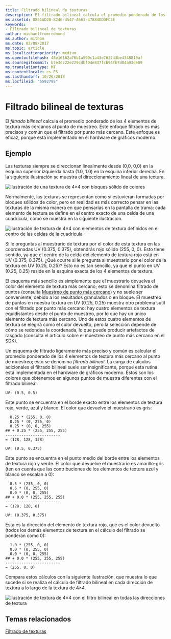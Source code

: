 ```yaml
---
title: Filtrado bilineal de texturas
description: El filtrado bilineal calcula el promedio ponderado de los 4 elementos de textura más cercanos al punto de muestreo.
ms.assetid: 0851AD28-8246-4547-A663-47884DDDFC3E
keywords:
- Filtrado bilineal de texturas
author: michaelfromredmond
ms.author: mithom
ms.date: 02/08/2017
ms.topic: article
ms.localizationpriority: medium
ms.openlocfilehash: 48e16162a76b1a599c1a43e763243be4348810af
ms.sourcegitcommit: b7e3d222e229cdbf04e837fcb94fb7d84a93de09
ms.translationtype: MT
ms.contentlocale: es-ES
ms.lasthandoff: 10/26/2018
ms.locfileid: "5592795"
---
```

# <a name="bilinear-texture-filtering"></a>Filtrado bilineal de texturas


El *filtrado bilineal* calcula el promedio ponderado de los 4 elementos de textura más cercanos al punto de muestreo. Este enfoque filtrado es más precisos y común que el filtrado por punto más cercano. Este enfoque es eficaz, porque está implementado en el hardware de gráficos moderno.


## <a name="span-idexamplespanspan-idexamplespanspan-idexamplespanexample"></a><span id="Example"></span><span id="example"></span><span id="EXAMPLE"></span>Ejemplo


Las texturas siempre se direccionan linealmente desde (0,0, 0,0) en la esquina superior izquierda hasta (1.0, 1.0) en la esquina inferior derecha. En la siguiente ilustración se muestra el direccionamiento lineal de una textura.

![ilustración de una textura de 4×4 con bloques sólido de colores](images/bilinear-fig7a.png)

Normalmente, las texturas se representan como si estuvieran formadas por bloques sólidos de color, pero en realidad es más correcto pensar en las texturas de la misma manera en que pensarías en la pantalla de trama: cada elemento de textura se define en el centro exacto de una celda de una cuadrícula, como se muestra en la siguiente ilustración.

![ilustración de textura de 4×4 con elementos de textura definidos en el centro de las celdas de la cuadrícula](images/bilinear-fig7b.png)

Si le preguntas al muestrario de textura por el color de esta textura en las coordenadas UV (0.375, 0.375), obtendrás rojo sólido (255, 0, 0). Esto tiene sentido, ya que el centro de la celda del elemento de textura rojo está en UV (0.375, 0.375). ¿Qué ocurre si le pregunta al muestrario por el color de la textura en UV (0.25, 0.25)? Esto no es tan sencillo, ya que el punto en UV (0.25, 0.25) reside en la esquina exacta de los 4 elementos de textura.

El esquema más sencillo es simplemente que el muestrario devuelva el color del elemento de textura más cercano; esto se denomina filtrado de puntos (consulta [Muestreo de punto más cercano](nearest-point-sampling.md)) y no suele ser conveniente, debido a los resultados granulados o en bloque. El muestreo de puntos en nuestra textura en UV (0.25, 0.25) muestra otro problema sutil con el filtrado por punto más cercano: hay cuatro elementos de textura equidistantes desde el punto de muestreo, por lo que hay un único elemento de textura más cercano. Uno de estos cuatro elementos de textura se elegirá como el color devuelto, pero la selección depende de cómo se redondea la coordenada, lo que puede producir artefactos de rasgado (consulta el artículo sobre el muestreo de punto más cercano en el SDK).

Un esquema de filtrado ligeramente más preciso y común es calcular el promedio ponderado de los 4 elementos de textura más cercano al punto de muestreo; esto se denomina *filtrado bilineal*. La carga de cálculos adicionales el filtrado bilineal suele ser insignificante, porque esta rutina está implementada en el hardware de gráficos moderno. Estos son los colores que obtenemos en algunos puntos de muestra diferentes con el filtrado bilineal:

```
UV: (0.5, 0.5)
```

Este punto se encuentra en el borde exacto entre los elementos de textura rojo, verde, azul y blanco. El color que devuelve el muestrario es gris:

```
  0.25 * (255, 0, 0)
  0.25 * (0, 255, 0) 
  0.25 * (0, 0, 255) 
## + 0.25 * (255, 255, 255) 
------------------------
= (128, 128, 128)
```

```
UV: (0.5, 0.375)
```

Este punto se encuentra en el punto medio del borde entre los elementos de textura rojo y verde. El color que devuelve el muestrario es amarillo-gris (ten en cuenta que las contribuciones de los elementos de textura azul y blanco se escalan a 0):

```
  0.5 * (255, 0, 0)
  0.5 * (0, 255, 0) 
  0.0 * (0, 0, 255) 
## + 0.0 * (255, 255, 255) 
------------------------
= (128, 128, 0)
```

```
UV: (0.375, 0.375)
```

Esta es la dirección del elemento de textura rojo, que es el color devuelto (todos los demás elementos de textura en el cálculo del filtrado se ponderan como 0):

```
  1.0 * (255, 0, 0)
  0.0 * (0, 255, 0) 
  0.0 * (0, 0, 255) 
## + 0.0 * (255, 255, 255) 
------------------------
= (255, 0, 0)
```

Compara estos cálculos con la siguiente ilustración, que muestra lo que sucede si se realiza el cálculo de filtrado bilineal en cada dirección de textura a lo largo de la textura de 4×4.

![ilustración de textura de 4×4 con el filtro bilineal en todas las direcciones de textura](images/bilinear-fig7c.jpg)

## <a name="span-idrelated-topicsspanrelated-topics"></a><span id="related-topics"></span>Temas relacionados


[Filtrado de texturas](texture-filtering.md)

 

 




